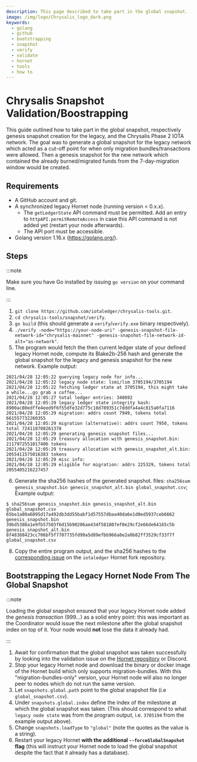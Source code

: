 ```yaml
---
description: This page described to take part in the global snapshot.
image: /img/logo/Chrysalis_logo_dark.png
keywords:
  - golang
  - github
  - bootstrapping
  - snapshot
  - verify
  - validate
  - hornet
  - tools
  - how to
---
```


# Chrysalis Snapshot Validation/Boostrapping

This guide outlined how to take part in the global snapshot, respectively genesis snapshot creation for the
legacy, and the Chrysalis Phase 2 IOTA network. The goal was to generate a global snapshot for the legacy network which acted
as a cut-off point for when only migration bundles/transactions were allowed. Then a genesis snapshot for the new network
which contained the already burned/migrated funds from the 7-day-migration window would be created.

## Requirements

- A GitHub account and git.
- A synchronized legacy Hornet node (running version < 0.x.x).
  - The `getLedgerState` API command must be permitted. Add an entry to `httpAPI.permitRemoteAccess` in case this API
    command is not added yet (restart your node afterwards).
  - The API port must be accessible.
- Golang version 1.16.x (https://golang.org/).

## Steps

:::note

Make sure you have Go installed by issuing `go version` on your command line.

:::

1. `git clone https://github.com/iotaledger/chrysalis-tools.git`.
2. `cd chrysalis-tools/snapshot/verify`.
3. `go build` (this should generate a `verify`/`verify.exe` binary respectively).
4. `./verify -node="https://your-node-uri" -genesis-snapshot-file-network-id="chrysalis-mainnet" -genesis-snapshot-file-network-id-alt="as-network"`.
5. The program would fetch the then current ledger state of your defined legacy Hornet node, compute its Blake2b-256 hash
   and generate the global snapshot for the legacy and genesis snapshot for the new network. Example output:

```
2021/04/28 12:05:22 querying legacy node for info...
2021/04/28 12:05:22 legacy node state: lsmi/lsm 3705194/3705194
2021/04/28 12:05:22 fetching ledger state at 3705194, this might take a while...go grab a coffee...
2021/04/28 12:05:27 total ledger entries: 340692
2021/04/28 12:05:29 legacy ledger state integrity hash: 8900ac80edffe4eed9f6f55dfe32d775c18d789351c7dddfa4a4c815a0fa7116
2021/04/28 12:05:29 migration: addrs count 7949, tokens total 661557732260355
2021/04/28 12:05:29 migration (alternative): addrs count 7950, tokens total 724118708261378
2021/04/28 12:05:29 generating genesis snapshot files...
2021/04/28 12:05:29 treasury allocation with genesis_snapshot.bin: 2117972551017406 tokens
2021/04/28 12:05:29 treasury allocation with genesis_snapshot_alt.bin: 2055411575016383 tokens
2021/04/28 12:05:29 misc info:
2021/04/28 12:05:29 eligible for migration: addrs 225329, tokens total 2055405216227457
```

6. Generate the sha256 hashes of the generated snapshot.
   files: `sha256sum genesis_snapshot.bin genesis_snapshot_alt.bin global_snapshot.csv`; Example output:

```
$ sha256sum genesis_snapshot.bin genesis_snapshot_alt.bin global_snapshot.csv
65be1a80a6895d17a492db3dd55babf1d57557dbaa40da6e1d0ed5937ceb6662  genesis_snapshot.bin
39bd5308a1e9fb57503f6d15b90206ae434f581807ef0e29cf2e66de64165c5b  genesis_snapshot_alt.bin
8f48388423cc706bf5f7707735fd99a5d89efbb966a8e2a0b82ff3529cf33f7f  global_snapshot.csv
```

8. Copy the entire program output, and the sha256 hashes to the [corresponding issue](https://github.com/iotaledger/hornet/issues/16) on
   the `iotaledger` Hornet fork repository.

## Bootstrapping the Legacy Hornet Node From The Global Snapshot

:::note

Loading the global snapshot ensured that your legacy Hornet node added the _genesis transaction_ (999...) as a solid entry point: this was important as the Coordinator would issue the next milestone after the global snapshot index on top of it. Your node would **not** lose the data it already had.

:::

1. Await for confirmation that the global snapshot was taken successfully by looking into the validation issue on
   the [Hornet repository](https://github.com/gohornet/hornet) or Discord.
2. Stop your legacy Hornet node and download the binary or docker image of the Hornet build which only supports
   migration-bundles. With this "migration-bundles-only" version, your Hornet node will also no longer peer to nodes
   which do not run the same version.
3. Let `snapshots.global.path` point to the global snapshot file (i.e `global_snapshot.csv`).
4. Under `snapshots.global.index` define the index of the milestone at which the global snapshot was taken. (This should
   correspond to what `legacy node state` was from the program output, i.e. `3705194` from the example output above).
5. Change `snapshots.loadType` to `"global"` (note the quotes as the value is a string).
6. Restart your legacy Hornet **with the additional `--forceGlobalSnapshot` flag** (this will instruct your Hornet node
   to load the global snapshot despite the fact that it already has a database).
